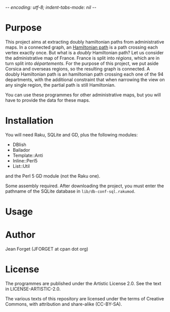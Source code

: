 -*- encoding: utf-8; indent-tabs-mode: nil -*-

Purpose
=======

This  project  aims  at   extracting  doubly  hamiltonian  paths  from
administrative maps. In a connected graph, an
[Hamiltonian path](https://mathworld.wolfram.com/HamiltonianPath.html)
is a  path crossing each vertex  exactly once. But what  is a _doubly_
Hamiltonian path?  Let us consider  the administrative map  of France.
France  is  split  into  _régions_,  which  are  in  turn  split  into
_départements_. For the purpose of  this project, we put aside Corsica
and overseas  regions, so the  resulting graph is connected.  A doubly
Hamiltonian path  is an hamiltonian path  crossing each one of  the 94
departments, with  the additional  constraint that when  narrowing the
view on any single region, the partial path is still Hamiltonian.

You can  use these programmes  for other administrative maps,  but you
will have to provide the data for these maps.

Installation
============

You will need Raku, SQLite and GD, plus the following modules:

* DBIish
* Bailador
* Template::Anti
* Inline::Perl5
* List::Util

and the Perl 5 GD module (not the Raku one).

Some assembly required. After downloading  the project, you must enter
the  pathname of  the  SQLite  database in  `lib/db-conf-sql.rakumod`.

Usage
=====


Author
======

Jean Forget (JFORGET at cpan dot org)

License
=======

The programmes are  published under the Artistic License  2.0. See the
text in LICENSE-ARTISTIC-2.0.

The various texts  of this repository are licensed under  the terms of
Creative Commons, with attribution and share-alike (CC-BY-SA).

